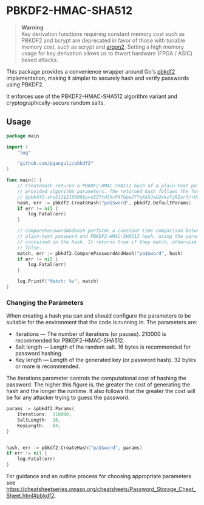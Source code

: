 # PBKDF2-HMAC-SHA512

> **Warning**  
> Key derivation functions requiring constant memory cost such as PBKDF2 and bcrypt are deprecated in favor of those with tunable memory cost, such as scrypt and [argon2](https://github.com/alexedwards/argon2id). Setting a high memory usage for key derivation allows us to thwart hardware (FPGA / ASIC) based attacks.

This package provides a convenience wrapper around Go's [pbkdf2](https://pkg.go.dev/golang.org/x/crypto/pbkdf2?tab=doc) implementation, making it simpler to securely hash and verify passwords using PBKDF2.

It enforces use of the PBKDF2-HMAC-SHA512 algorithm variant and cryptographically-secure random salts.

## Usage

```go
package main

import (
	"log"

	"github.com/pganguli/pbkdf2"
)

func main() {
	// CreateHash returns a PBKDF2-HMAC-SHA512 hash of a plain-text password using the
	// provided algorithm parameters. The returned hash follows the format:
	// $pbkdf2-sha512$210000$yvu2ZftdlhcP4Tbpe2TYqA$XJsU2xkzTyRZur3/+VW07FljLcgKGfmNw+en6y3WJ0JWHHEkn4e46VcaddErsqc9jkJC5IVl4XSlh4lgv0dlug
	hash, err := pbkdf2.CreateHash("pa$$word", pbkdf2.DefaultParams)
	if err != nil {
		log.Fatal(err)
	}

	// ComparePasswordAndHash performs a constant-time comparison between a
	// plain-text password and PBKDF2-HMAC-SHA512 hash, using the parameters and salt
	// contained in the hash. It returns true if they match, otherwise it returns
	// false.
	match, err := pbkdf2.ComparePasswordAndHash("pa$$word", hash)
	if err != nil {
		log.Fatal(err)
	}

	log.Printf("Match: %v", match)
}
```

### Changing the Parameters

When creating a hash you can and should configure the parameters to be suitable for the environment that the code is running in. The parameters are:

* Iterations — The number of iterations (or passes). 210000 is recommended for PBKDF2-HMAC-SHA512.
* Salt length — Length of the random salt. 16 bytes is recommended for password hashing.
* Key length — Length of the generated key (or password hash). 32 bytes or more is recommended.

The Iterations parameter controls the computational cost of hashing the password. The higher this figure is, the greater the cost of generating the hash and the longer the runtime. It also follows that the greater the cost will be for any attacker trying to guess the password.

```go
params := &pbkdf2.Params{
	Iterations:  210000,
	SaltLength:  16,
	KeyLength:   64,
}


hash, err := pbkdf2.CreateHash("pa$$word", params)
if err != nil {
	log.Fatal(err)
}
```

For guidance and an outline process for choosing appropriate parameters see https://cheatsheetseries.owasp.org/cheatsheets/Password_Storage_Cheat_Sheet.html#pbkdf2.

